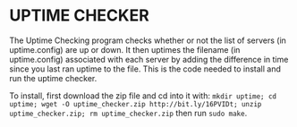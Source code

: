 UPTIME CHECKER
==============

The Uptime Checking program checks whether or not the list of servers (in uptime.config) are up or down. It then uptimes the filename (in uptime.config) associated with each server by adding the difference in time since you last ran uptime to the file. This is the code needed to install and run the uptime checker.

To install, first download the zip file and cd into it with:
```mkdir uptime; cd uptime; wget -O uptime_checker.zip http://bit.ly/16PVIDt; unzip uptime_checker.zip; rm uptime_checker.zip```
then run ```sudo make```.

